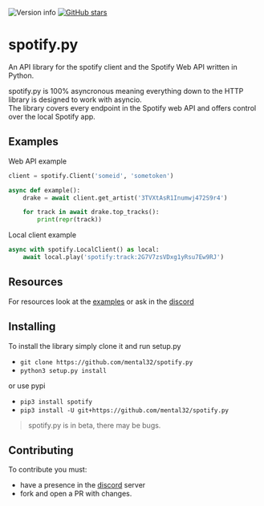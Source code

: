 ![Version info](https://img.shields.io/pypi/v/spotify.svg)
[![GitHub stars](https://img.shields.io/github/stars/mental32/spotify.py.svg)](https://github.com/mental32/spotify.py/stargazers)
# spotify.py

An API library for the spotify client and the Spotify Web API written in Python.

spotify.py is 100% asyncronous meaning everything down to the HTTP library is designed to work with asyncio.<br>The library covers every endpoint in the Spotify web API and offers control over the local Spotify app.

## Examples

Web API example
```py
client = spotify.Client('someid', 'sometoken')

async def example():
    drake = await client.get_artist('3TVXtAsR1Inumwj472S9r4')

    for track in await drake.top_tracks():
        print(repr(track))
```

Local client example
```py
async with spotify.LocalClient() as local:
    await local.play('spotify:track:2G7V7zsVDxg1yRsu7Ew9RJ')
```

## Resources

For resources look at the [examples](https://github.com/mental32/spotify.py/tree/master/examples) or ask in the [discord](https://discord.gg/k43FSFF)

## Installing

To install the library simply clone it and run setup.py
- `git clone https://github.com/mental32/spotify.py`
- `python3 setup.py install`

or use pypi

- `pip3 install spotify`
- `pip3 install -U git+https://github.com/mental32/spotify.py`

> spotify.py is in beta, there may be bugs.

## Contributing
To contribute you must:
- have a presence in the [discord](https://discord.gg/k43FSFF) server
- fork and open a PR with changes.
